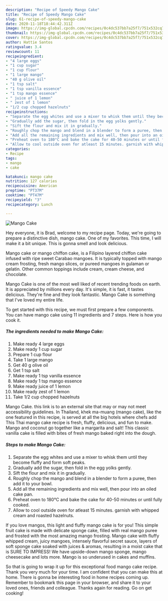 ```yaml
---
description: "Recipe of Speedy Mango Cake"
title: "Recipe of Speedy Mango Cake"
slug: 61-recipe-of-speedy-mango-cake
date: 2020-11-18T18:44:42.311Z
image: https://img-global.cpcdn.com/recipes/0c4dc537bb7a25f7/751x532cq70/mango-cake-recipe-main-photo.jpg
thumbnail: https://img-global.cpcdn.com/recipes/0c4dc537bb7a25f7/751x532cq70/mango-cake-recipe-main-photo.jpg
cover: https://img-global.cpcdn.com/recipes/0c4dc537bb7a25f7/751x532cq70/mango-cake-recipe-main-photo.jpg
author: Hattie Santos
ratingvalue: 3.4
reviewcount: 11
recipeingredient:
- "4 large eggs"
- "1 cup sugar"
- "1 cup flour"
- "1 large mango"
- "40 g olive oil"
- "1 tsp salt"
- "1 tsp vanilla essence"
- "1 tsp mango essence"
- " juice of 1 lemon"
- " zest of 1 lemon"
- "1/2 cup chopped hazelnuts"
recipeinstructions:
- "Separate the egg whites and use a mixer to whisk them until they become fluffy and form soft peaks."
- "Gradually add the sugar, then fold in the egg yolks gently."
- "Sift the flour and mix it in gradually."
- "Roughly chop the mango and blend in a blender to form a puree, then add it to your bowl."
- "Add all the remaining ingredients and mix well, then pour into an oiled cake pan."
- "Preheat oven to 180°C and bake the cake for 40-50 minutes or until fully cooked."
- "Allow to cool outside oven for atleast 15 minutes. garnish with whipped cream and roasted hazelnuts."
categories:
- Recipe
tags:
- mango
- cake

katakunci: mango cake 
nutrition: 127 calories
recipecuisine: American
preptime: "PT37M"
cooktime: "PT47M"
recipeyield: "3"
recipecategory: Lunch

---
```



![Mango Cake](https://img-global.cpcdn.com/recipes/0c4dc537bb7a25f7/751x532cq70/mango-cake-recipe-main-photo.jpg)

Hey everyone, it is Brad, welcome to my recipe page. Today, we're going to prepare a distinctive dish, mango cake. One of my favorites. This time, I will make it a bit unique. This is gonna smell and look delicious.

Mango cake or mango chiffon cake, is a Filipino layered chiffon cake infused with ripe sweet Carabao mangoes. It is typically topped with mango cream frosting, fresh mango slices, or pureed mangoes in gulaman or gelatin. Other common toppings include cream, cream cheese, and chocolate.

Mango Cake is one of the most well liked of recent trending foods on earth. It is appreciated by millions every day. It's simple, it is fast, it tastes delicious. They're fine and they look fantastic. Mango Cake is something that I've loved my entire life.


To get started with this recipe, we must first prepare a few components. You can have mango cake using 11 ingredients and 7 steps. Here is how you cook it.

<!--inarticleads1-->

##### The ingredients needed to make Mango Cake:

1. Make ready 4 large eggs
1. Make ready 1 cup sugar
1. Prepare 1 cup flour
1. Take 1 large mango
1. Get 40 g olive oil
1. Get 1 tsp salt
1. Make ready 1 tsp vanilla essence
1. Make ready 1 tsp mango essence
1. Make ready  juice of 1 lemon
1. Make ready  zest of 1 lemon
1. Take 1/2 cup chopped hazelnuts


Mango Cake. this link is to an external site that may or may not meet accessibility guidelines. In Thailand, khek ma-muang (mango cake), like the one featured in this recipe, is served at all the big hotels where chefs add This Thai mango cake recipe is fresh, fluffy, delicious, and fun to make. Mango and coconut go together like a margarita and salt! This classic vanilla cake is filled with bites of fresh mango baked right into the dough. 

<!--inarticleads2-->

##### Steps to make Mango Cake:

1. Separate the egg whites and use a mixer to whisk them until they become fluffy and form soft peaks.
1. Gradually add the sugar, then fold in the egg yolks gently.
1. Sift the flour and mix it in gradually.
1. Roughly chop the mango and blend in a blender to form a puree, then add it to your bowl.
1. Add all the remaining ingredients and mix well, then pour into an oiled cake pan.
1. Preheat oven to 180°C and bake the cake for 40-50 minutes or until fully cooked.
1. Allow to cool outside oven for atleast 15 minutes. garnish with whipped cream and roasted hazelnuts.


If you love mangos, this light and fluffy mango cake is for you! This simple fruit cake is made with delicate sponge cake, filled with real mango puree and frosted with the most amazing mango frosting. Mango cake with fluffy whipped cream, juicy mangoes, intensely flavorful secret sauce, layers of soft sponge cake soaked with juices &amp; aromas, resulting in a moist cake that is SURE TO IMPRESS! We have upside-down mango sponge, mango cheesecake and lots more. Mango is so underused in cakes and muffins. 

So that is going to wrap it up for this exceptional food mango cake recipe. Thank you very much for your time. I am confident that you can make this at home. There is gonna be interesting food in home recipes coming up. Remember to bookmark this page in your browser, and share it to your loved ones, friends and colleague. Thanks again for reading. Go on get cooking!
